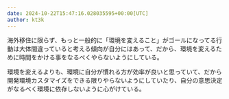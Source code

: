 ```yaml
---
date: 2024-10-22T15:47:16.028035595+00:00[UTC]
author: kt3k
---
```

海外移住に限らず、もっと一般的に「環境を変えること」がゴールになってる行動は大体間違っていると考える傾向が自分にはあって、だから、環境を変えるために時間をかける事をなるべくやらないようにしている。

環境を変えるよりも、環境に自分が慣れる方が効率が良いと思っていて、だから開発環境カスタマイズをできる限りやらないようにしていたり、自分の意思決定がなるべく環境に依存しないように心がけている。
